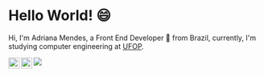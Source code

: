 # Hello World! 😄 

Hi, I'm Adriana Mendes, a Front End Developer 🚀 from Brazil, currently, I'm studying computer engineering at [UFOP](https://ufop.br/). 

<a href="https://www.linkedin.com/in/adriana-mendes-engenheira-de-computacao/">
  <img align="left" alt="Abhishek's LinkdeIN" width="22px" src="https://cdn.jsdelivr.net/npm/simple-icons@v3/icons/linkedin.svg" /></a> <a href="https://www.instagram.com/adri7mendes/"> <img align="left" alt="Abhishek's Instagram" width="22px" src="https://cdn.jsdelivr.net/npm/simple-icons@v3/icons/instagram.svg" /></a>

![](C:\Users\adria\Documents\GitHub\AdrianaMendes\dry.png)